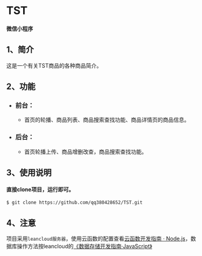TST
=========
####  微信小程序
##  1、简介
这是一个有关TST商品的各种商品简介。<br>
##  2、功能
* ### 前台：
    * 首页的轮播、商品列表、商品搜索查找功能、商品详情页的商品信息。
* ### 后台：
    * 首页轮播上传、商品增删改查，商品搜索查找功能。
##  3、使用说明
####  直接clone项目，运行即可。
    $ git clone https://github.com/qq380428652/TST.git
##  4、注意
项目采用`leancloud服务器`，使用云函数的配置查看[云函数开发指南 · Node.js](https://leancloud.cn/docs/leanengine_cloudfunction_guide-node.html)，数据库操作方法按leancloud的[《数据存储开发指南·JavaScript》](https://leancloud.cn/docs/leanstorage_guide-js.html)

